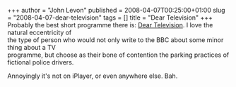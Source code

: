 +++
author = "John Levon"
published = 2008-04-07T00:25:00+01:00
slug = "2008-04-07-dear-television"
tags = []
title = "Dear Television"
+++
Probably the best short programme there is: [Dear
Television](http://www.bbc.co.uk/programmes/b008yjcc). I love the
natural eccentricity of  
the type of person who would not only write to the BBC about some minor
thing about a TV  
programme, but choose as their bone of contention the parking practices
of fictional police drivers.  
  
Annoyingly it's not on iPlayer, or even anywhere else. Bah.
